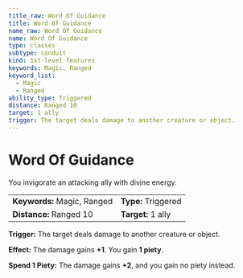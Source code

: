 ```yaml
---
title_raw: Word Of Guidance
title: Word Of Guidance
name_raw: Word Of Guidance
name: Word Of Guidance
type: classes
subtype: conduit
kind: 1st-level features
keywords: Magic, Ranged
keyword_list:
  - Magic
  - Ranged
ability_type: Triggered
distance: Ranged 10
target: 1 ally
trigger: The target deals damage to another creature or object.
---
```


# Word Of Guidance

You invigorate an attacking ally with divine energy.

|                             |                     |
| :-------------------------- | :------------------ |
| **Keywords:** Magic, Ranged | **Type:** Triggered |
| **Distance:** Ranged 10     | **Target:** 1 ally  |

**Trigger:** The target deals damage to another creature or object.

**Effect:** The damage gains **+1**. You gain **1 piety**.

**Spend 1 Piety:** The damage gains **+2**, and you gain no piety instead.
